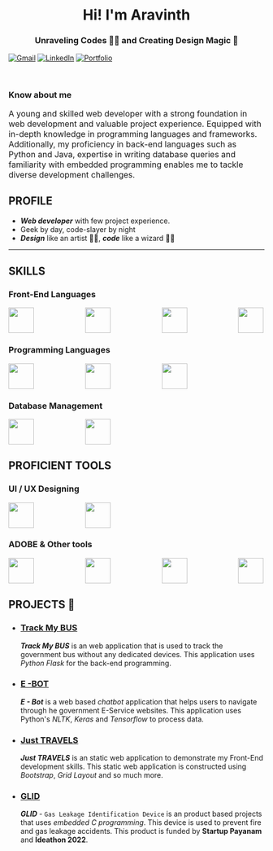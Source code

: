 <h1 align="center">Hi! I'm Aravinth</h1>
<h3 align="center">Unraveling Codes 👨‍💻 and Creating Design Magic 🎨</h3>


<a href="mailto:aravinths741@gmail.com">![Gmail](https://img.shields.io/badge/Gmail-D14836?style=for-the-badge&logo=gmail&logoColor=white)</a>
<a href="https://www.linkedin.com/in/aravinths741/">![LinkedIn](https://img.shields.io/badge/linkedin-%230077B5.svg?style=for-the-badge&logo=linkedin&logoColor=white)</a>
<a href="#">![Portfolio](https://img.shields.io/badge/Portfolio-%23000000.svg?style=for-the-badge&logo=firefox&logoColor=#FF7139)</a>

<br/>

<div>
    <h3>Know about me</h3>
    <p style="font-size: 16px;">A young and skilled web developer with a strong foundation in web development and valuable project
    experience. Equipped with in-depth knowledge in programming languages and frameworks.
    Additionally, my proficiency in back-end languages such as Python and Java, expertise in writing database
    queries and familiarity with embedded programming enables me to tackle diverse development challenges.</p>
</div>


<h2>PROFILE</h2>

- ***Web developer*** with few project experience.
- Geek by day, code-slayer by night
- ***Design*** like an artist 🧑‍🎨, ***code*** like a wizard 🧙‍♂️
---

<h2>SKILLS</h2>

<h3>Front-End Languages</h3>
<div style="display:flex; gap:20%;">
    <img src="https://cdn-icons-png.flaticon.com/128/1051/1051277.png" width=50>
    <img src="https://cdn-icons-png.flaticon.com/128/732/732190.png" width=50>
    <img src="https://cdn-icons-png.flaticon.com/128/5968/5968292.png" width=50>
    <img src="https://cdn-icons-png.flaticon.com/128/1126/1126012.png" width=50>
</div>


<h3>Programming Languages</h3>
<div style="display:flex; gap:20%;">
    <img src="https://cdn-icons-png.flaticon.com/128/3098/3098090.png" width=50>
    <img src="https://cdn-icons-png.flaticon.com/128/5968/5968282.png" width=50>
    <img src="https://cdn-icons-png.flaticon.com/128/3665/3665923.png" width=50>
</div>

<h3>Database Management</h3>
<div style="display:flex; gap:20%;">
    <img src="https://cdn-icons-png.flaticon.com/128/1199/1199129.png" width=50>
    <img src="https://cdn-icons-png.flaticon.com/128/4248/4248443.png" width=50>
</div>

<h2>PROFICIENT TOOLS</h2>

<h3>UI / UX Designing</h3>
<div style="display:flex; gap:20%;">
    <img src="https://cdn-icons-png.flaticon.com/128/5968/5968705.png" width=50>
    <img src="https://cdn-icons-png.flaticon.com/128/174/174881.png" width=50>
</div>

<h3>ADOBE & Other tools</h3>
<div style="display:flex; gap:20%;">
    <img src="https://cdn-icons-png.flaticon.com/128/5968/5968520.png" width=50>
    <img src="https://cdn-icons-png.flaticon.com/128/5968/5968525.png" width=50>
    <img src="https://cdn-icons-png.flaticon.com/128/5968/5968428.png" width=50>
    <img src="https://cdn-icons-png.flaticon.com/128/1146/1146196.png" width=50>
</div>

<h2>PROJECTS 🚀</h2>

- ### [Track My BUS](https://github.com/Aravinth-S-731/Track-my-bus)
    ***Track My BUS*** is an web application that is used to track the government bus without any dedicated devices. This application uses *Python Flask* for the back-end programming.

- ### [E -BOT](https://github.com/Aravinth-S-731/E-Bot)
    ***E - Bot*** is a web based *chatbot* application that helps users to navigate through he government E-Service websites. This application uses Python's *NLTK*, *Keras* and *Tensorflow* to process data.

- ### [Just TRAVELS](https://github.com/Aravinth-S-731/JUST-TRAVELS)
    ***Just TRAVELS*** is an static web application to demonstrate my Front-End development skills. This static web application is constructed using *Bootstrap*, *Grid Layout* and so much more.

- ### [GLID]()
    ***GLID*** - `Gas Leakage Identification Device` is an product based projects that uses *embedded C programming*. This device is used to prevent fire and gas leakage accidents. This product is funded by **Startup Payanam** and **Ideathon 2022**.